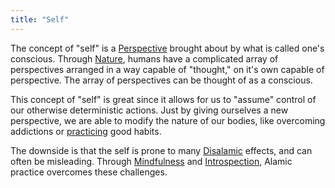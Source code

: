 ```yaml
---
title: "Self"
---
```


The concept of "self" is a [Perspective](Terms/Perspective.md) brought about by what is called one's conscious.
Through [Nature](Terms/Nature.md), humans have a complicated array of perspectives arranged in a way capable of "thought," on it's own capable of perspective. The array of perspectives can be thought of as a conscious.

This concept of "self" is great since it allows for us to "assume" control of our otherwise deterministic actions. Just by giving ourselves a new perspective, we are able to modify the nature of our bodies, like overcoming addictions or [practicing](Terms/Practice.md) good habits.

The downside is that the self is prone to many [Disalamic](Terms/Alam.md) effects, and can often be misleading. Through [Mindfulness](Terms/Mindfulness.md) and [Introspection](Terms/Introspection.md), Alamic practice overcomes these challenges.
